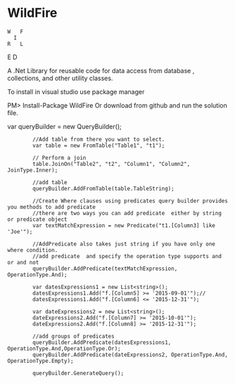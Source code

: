 # WildFire

    W   F
      I 
    R   L 
  E       D

A .Net Library for reusable code for data access from database , collections, and other utility classes.

To install in visual studio use package manager

PM> Install-Package WildFire
Or download from github and run the solution file.

 var queryBuilder = new QueryBuilder();

            //Add table from there you want to select.
            var table = new FromTable("Table1", "t1");

            // Perform a join 
            table.JoinOn("Table2", "t2", "Column1", "Column2", JoinType.Inner);

            //add table
            queryBuilder.AddFromTable(table.TableString);

            //Create Where clauses using predicates query builder provides you methods to add predicate
            //there are two ways you can add predicate  either by string or predicate object
            var textMatchExpression = new Predicate("t1.[Column3] like 'Joe'");

            //AddPredicate also takes just string if you have only one where condition.
            //add predicate  and specify the operation type supports and or and not
            queryBuilder.AddPredicate(textMatchExpression, OperationType.And);

            var datesExpressions1 = new List<string>();
            datesExpressions1.Add("f.[Column5] >= '2015-09-01'");//
            datesExpressions1.Add("f.[Column6] <= '2015-12-31'");

            var dateExpressions2 = new List<string>();
            dateExpressions2.Add("f.[Column7] >= '2015-10-01'");
            dateExpressions2.Add("f.[Column8] >= '2015-12-31'");

            //add groups of predicates
            queryBuilder.AddPredicate(datesExpressions1, OperationType.And,OperationType.Or);
            queryBuilder.AddPredicate(dateExpressions2, OperationType.And, OperationType.Empty);

            queryBuilder.GenerateQuery();
            

